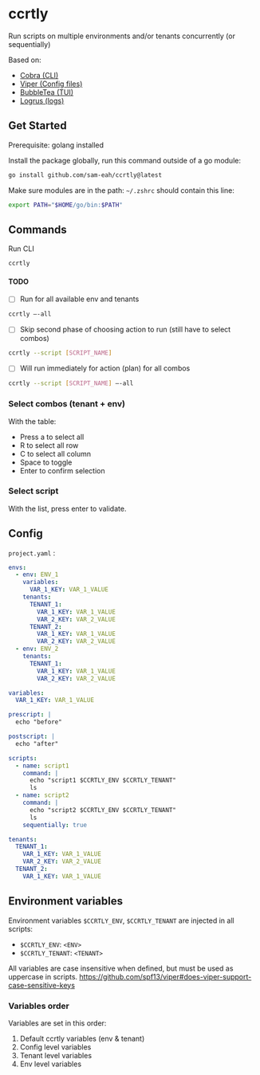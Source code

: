 # ccrtly

Run scripts on multiple environments and/or tenants concurrently (or sequentially)

Based on:

- [Cobra (CLI)](https://github.com/spf13/cobra)
- [Viper (Config files)](https://github.com/spf13/viper)
- [BubbleTea (TUI)](https://github.com/charmbracelet/bubbletea)
- [Logrus (logs)](https://github.com/sirupsen/logrus)

## Get Started

Prerequisite: golang installed

Install the package globally, run this command outside of a go module:
```sh
go install github.com/sam-eah/ccrtly@latest
```

Make sure modules are in the path:
`~/.zshrc` should contain this line:
```sh
export PATH="$HOME/go/bin:$PATH"
```

## Commands

Run CLI

```sh
ccrtly
```

#### TODO

- [ ] Run for all available env and tenants

```sh
ccrtly —-all
```

<!-- Run for selected env/tenants. Use * for all.
```sh
ccrtly —tenant=tenant,tenant-2 —env=dev, stg
```
-> just use the tui -->

- [ ] Skip second phase of choosing action to run (still have to select combos)

```sh
ccrtly --script [SCRIPT_NAME]
```

- [ ] Will run immediately for action (plan) for all combos

```sh
ccrtly --script [SCRIPT_NAME] —-all
```

### Select combos (tenant + env)

With the table:

- Press a to select all
- R to select all row
- C to select all column
- Space to toggle
- Enter to confirm selection

### Select script

With the list, press enter to validate.

## Config

`project.yaml` :

```yml
envs:
  - env: ENV_1
    variables:
      VAR_1_KEY: VAR_1_VALUE
    tenants:
      TENANT_1:
        VAR_1_KEY: VAR_1_VALUE
        VAR_2_KEY: VAR_2_VALUE
      TENANT_2:
        VAR_1_KEY: VAR_1_VALUE
        VAR_2_KEY: VAR_2_VALUE
  - env: ENV_2
    tenants:
      TENANT_1:
        VAR_1_KEY: VAR_1_VALUE
        VAR_2_KEY: VAR_2_VALUE

variables:
  VAR_1_KEY: VAR_1_VALUE

prescript: |
  echo "before"

postscript: |
  echo "after"

scripts:
  - name: script1
    command: |
      echo "script1 $CCRTLY_ENV $CCRTLY_TENANT"
      ls
  - name: script2
    command: |
      echo "script2 $CCRTLY_ENV $CCRTLY_TENANT"
      ls
    sequentially: true

tenants:
  TENANT_1:
    VAR_1_KEY: VAR_1_VALUE
    VAR_2_KEY: VAR_2_VALUE
  TENANT_2:
    VAR_1_KEY: VAR_1_VALUE
```

## Environment variables

Environment variables `$CCRTLY_ENV`, `$CCRTLY_TENANT` are injected in all scripts:

- `$CCRTLY_ENV`: `<ENV>`
- `$CCRTLY_TENANT`: `<TENANT>`

All variables are case insensitive when defined, but must be used as uppercase in scripts.
https://github.com/spf13/viper#does-viper-support-case-sensitive-keys

### Variables order

Variables are set in this order:

1. Default ccrtly variables (env & tenant)
2. Config level variables
3. Tenant level variables
4. Env level variables
